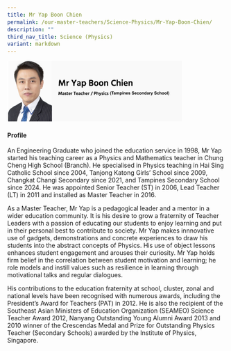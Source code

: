 ```yaml
---
title: Mr Yap Boon Chien
permalink: /our-master-teachers/Science-Physics/Mr-Yap-Boon-Chien/
description: ""
third_nav_title: Science (Physics)
variant: markdown
---
```

<img src="/images/Our%20MTT/Yap_Boon_Chien_Oct24.png" style="width:80%">

#### Profile

An Engineering Graduate who joined the education service in 1998, Mr Yap started his teaching career as a Physics and Mathematics teacher in Chung Cheng High School (Branch). He specialised in Physics teaching in Hai Sing Catholic School since 2004, Tanjong Katong Girls’ School since 2009, Changkat Changi Secondary since 2021, and Tampines Secondary School since 2024. He was appointed Senior Teacher (ST) in 2006, Lead Teacher (LT) in 2011 and installed as Master Teacher in 2016.

As a Master Teacher, Mr Yap is a pedagogical leader and a mentor in a wider education community. It is his desire to grow a fraternity of Teacher Leaders with a passion of educating our students to enjoy learning and put in their personal best to contribute to society. Mr Yap makes innnovative use of gadgets, demonstrations and concrete experiences to draw his students into the abstract concepts of Physics. His use of object lessons enhances student engagement and arouses their curiosity. Mr Yap holds firm belief in the correlation between student motivation and learning; he role models and instill values such as resilience in learning through motivational talks and regular dialogues.

His contributions to the education fraternity at school, cluster, zonal and national levels have been recognised with numerous awards, including the President’s Award for Teachers (PAT) in 2012. He is also the recipient of the Southeast Asian Ministers of Education Organization (SEAMEO) Science Teacher Award 2012, Nanyang Outstanding Young Alumni Award 2013 and 2010 winner of the Crescendas Medal and Prize for Outstanding Physics Teacher (Secondary Schools) awarded by the Institute of Physics, Singapore.